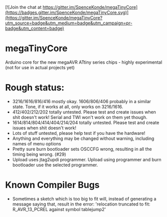 [![Join the chat at https://gitter.im/SpenceKonde/megaTinyCore](https://badges.gitter.im/SpenceKonde/megaTinyCore.svg)](https://gitter.im/SpenceKonde/megaTinyCore?utm_source=badge&utm_medium=badge&utm_campaign=pr-badge&utm_content=badge)

# megaTinyCore
Arduino core for the new megaAVR ATtiny series chips - highly experimental (not for use in actual projects yet)


# Rough status: 
* 3216/1616/816/416 mostly okay. 1606/806/406 probably in a similar state. Tone, if it works at all, only works on 3216/1616. 
* 412/402/212/202 totally untested.  Please test and create issues when shit doesn't work! Serial and TWI won't work on them yet though. 
* 1614/814/804/414/404/214/204 totally untested. Please test and create issues when shit doesn't work!
* Lots of stuff untested, please help test if you have the hardware! 
* Anything and everything may be changed without warning, including names of menu options
* Pretty sure burn bootloader sets OSCCFG wrong, resulting in all the timing being wrong. (#29)
* Upload uses jtag2updi programmer. Upload using programmer and burn bootloader use the selected programmer. 

# Known Compiler Bugs
* Sometimes a sketch which is too big to fit will, instead of generating a message saying that, result in the error: 'relocation truncated to fit: R_AVR_13_PCREL against symbol tablejump2'
